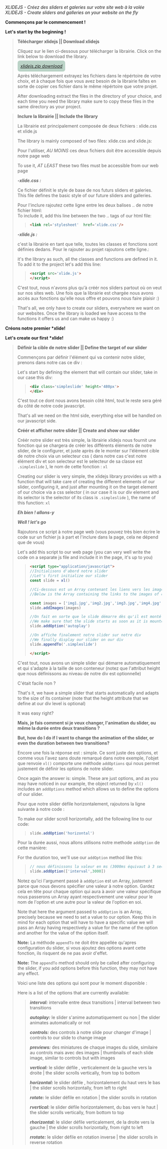 *XLIDEJS - Créez des sliders et galeries sur votre site web à la volée*
*XLIDEJS - Create sliders and galleries on your website on the fly*

**Commençons par le commencement !**

**Let's start by the beginning !** 
>
>**Télécharger xlidejs || Download xlidejs**
>
>Cliquez sur le lien ci-dessous pour télécharger la librairie.
>Click on the link below to download the library.
>
>
>*<a href='https://github.com/dev0ps221/xlidejs/raw/main/dist/xlidejs.zip' style='padding:2%;border-radius:0.5em;background:#bbd3c7;' target='_blank'>xlidejs.zip download</a>*
>
>Après téléchargement extrayez les fichiers dans le répértoire de votre choix, et à chaque fois que vous avez besoin de la librairie faîtes en sorte de copier ces fichier dans le même répértoire que votre projet.
>
>After downloading extract the files in the directory of your choice, and each time you need the library make sure to copy these files in the same directory as your project.
>

>**Inclure la librairie || Include the library**
>
>La librairie est principalement composée de deux fichiers : xlide.css et xlide.js 
>
>The library is mainly composed of two files: xlide.css and xlide.js:
>
>Pour l'utiliser, *AU MOINS* ces deux fichiers doit être accessible depuis notre page web
>
>To use it, *AT LEAST* these two files must be accessible from our web page
>
>
>***-xlide.css :***
>
>Ce fichier définit le style de base de nos futurs sliders et galeries.  
>This file defines the basic style of our future sliders and galleries.
>
>
>Pour l'inclure rajoutez cette ligne entre les deux balises <body>..</body> de notre fichier html:  
>To include it, add this line between the two <body>..</body> tags of our html file:
>
>
>> ```html                            
>> <link rel='stylesheet'  href='xlide.css'/>
>> ```                         
>                        
>***-xlide.js :***
>
>c'est la librairie en tant que telle, toutes les classes et fonctions sont définies dedans. Pour le rajouter au projet rajoutons cette ligne.: 
>
>it's the library as such, all the classes and functions are defined in it. To add it to the project let's add this line:
>
>> ```html                        
>> <script src='xlide.js'>
>> </script>
>> ```                         
>C'est tout, nous n'avons plus qu'à créér nos sliders partout où on veut sur nos sites web.
>Une fois que la librairie est chargée nous avons accès aux fonctions qu'elle nous offre et pouvons nous faire plaisir :)

>That's all, we only have to create our sliders, everywhere we want on our websites.
>Once the library is loaded we have access to the functions it offers us and can make us happy :)

**Créons notre premier \*xlide!**

**Let's create our first \*xlide!** 

>**Définir la cible de notre slider || Define the target of our slider**
>
>Commençons par définir l'élément qui va contenir notre slider, prenons dans notre cas ce div :
>
>Let's start by defining the element that will contain our slider, take in our case this div:
>>```html
>><div class='simpleslide' height='480px'>
>></div>
>>```
>C'est tout ce dont nous avons besoin côté html, tout le reste sera géré du côté de notre code javascript.
>
>That's all we need on the html side, everything else will be handled on our javascript side.
>
>**Créér et afficher notre slider || Create and show our slider**
>
>Créér notre slider est très simple, la librairie xlidejs nous fournit une fonction qui se chargera de créér les différents éléments de notre slider, de le configurer, et juste après de le monter sur l'élément cible de notre choix via un selecteur css ( dans notre cas c'est notre élément div et son selecteur est le selecteur de sa classe est `.simpleslide` ), le nom de cette fonction : `xl` 
>
>Creating our slider is very simple, the xlidejs library provides us with a function that will take care of creating the different elements of our slider, configuring it, and just after mounting it on the target element of our choice via a css selector ( in our case it is our div element and its selector is the selector of its class is `.simpleslide` ), the name of this function: `xl`
>
>***Eh bien ! allons-y***
>
>***Well ! let's go***
>
>Rajoutons ce script à notre page web (vous pouvez très bien écrire le code sur un fichier js à part et l'inclure dans la page, cela ne dépend que de vous)
>
>Let's add this script to our web page (you can very well write the code on a separate js file and include it in the page, it's up to you)
>
>
>>```html
>><script type="application/javascript">
>>//Initialisons d'abord notre slider
>>//Let's first initialize our slider
>>const slide = xl()
>>
>>//Ci-dessous est un Array contenant les liens vers les images de notres slider */
>>//Below is the Array containing the links to the images of our slider
>>
>>const images = ['img1.jpg','img2.jpg','img3.jpg','img4.jpg','img5.jpg']
>>slide.addImages(images)
>>
>>//On fait en sorte que le slide démarre dès qu'il est monté
>>//We make sure that the slide starts as soon as it is mounted
>>slide.addOption('autoplay')
>>
>>//On affiche finalement notre slider sur notre div 
>>//We finally display our slider on our div
>>slide.appendTo('.simpleslide')
>>
>></script>
>>```
>C'est tout, nous avons un simple slider qui démarre automatiquement et qui s'adapte à la taille de son conteneur (notez que l'attribut height que nous définissons au niveau de notre div est optionnelle)
>
>C'était facile non ?
>
>That's it, we have a simple slider that starts automatically and adapts to the size of its container (note that the height attribute that we define at our div level is optional)
>
>It was easy right?
>
>
>**Mais, je fais comment si je veux changer, l'animation du slider, ou même la durée entre deux transitions ?**
>
>**But, how do I do if I want to change the animation of the slider, or even the duration between two transitions?**
>
>
>Encore une fois la réponse est : simple.
>Ce sont juste des options, et comme vous l'avez sans doute remarqué dans notre exemple, l'objet que renvoie `xl()` comporte une méthode `addOptions` qui nous permet justement de définir les options de notre slider.
>
>Once again the answer is: simple.
>These are just options, and as you may have noticed in our example, the object returned by `xl()` includes an `addOptions` method which allows us to define the options of our slider.
>
>Pour que notre slider défile horizontalement, rajoutons la ligne suivante à notre code :  
>
>To make our slider scroll horizontally, add the following line to our code:
>
>>```js
>>slide.addOption('horizontal')
>>```
>
>
>Pour la durée aussi, nous allons utilisons notre methode `addOption` de cette manière:
>
>For the duration too, we'll use our `addOption` method like this:
>>```js
>>// nous définissons la valeur en ms (3000ms équivaut à 3 secondes)
>>slide.addOption(['interval',3000]) 
>>```
>Notez qu'ici l'argument passé à `addOption` est un Array, justement parce que nous devons spécifier une valeur à notre option. Gardez cela en tête pour chaque option qui aura à avoir une valeur spécifique nous passerons un Array ayant respectivement une valeur pour le nom de l'option et une autre pour la valeur de l'option en soi.
>
>Note that here the argument passed to `addOption` is an Array, precisely because we need to set a value to our option. Keep this in mind for each option that will have to have a specific value we will pass an Array having respectively a value for the name of the option and another for the value of the option itself.
>
>
>**Note:**
>La méthode `appendTo` ne doit être appellée qu'apres configuration du slider, si vous ajoutez des options avant cette fonction, ils risquent de ne pas avoir d'effet.
>
>**Note:**
>The `appendTo` method should only be called after configuring the slider, if you add options before this function, they may not have any effect.
>
>
>Voici une liste des options qui sont pour le moment disponible :
>
>Here is a list of the options that are currently available:
>
>
>>***interval:*** intervalle entre deux transitions | interval between two transitions
>>
>>***autoplay:*** le slider s'anime automatiquement ou non | the slider animates automatically or not
>>
>>***controls:*** des controls à notre slide pour changer d'image | controls to our slide to change image
>>
>>***previews:*** des miniatures de chaque images du slide, similaire au controls mais avec des images | thumbnails of each slide image, similar to controls but with images
>>
>>***vertical:*** le slider défile , verticalement de la gauche vers la droite | the slider scrolls vertically, from top to bottom
>>
>>***horizontal:*** le slider défile , horizontalement du haut vers le bas | the slider scrolls horizontally, from left to right
>>
>>***rotate:*** le slider défile en rotation | the slider scrolls in rotation
>>
>>***rvertical:*** le slider défile horizontalement, du bas vers le haut | the slider scrolls vertically, from bottom to top
>>
>>***rhorizontal:*** le slider défile verticalement, de la droite vers la gauche | the slider scrolls horizontally, from right to left
>>
>>***rrotate:*** le slider défile en rotation inverse | the slider scrolls in reverse rotation
>>

